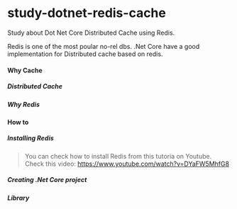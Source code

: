 # study-dotnet-redis-cache
Study about Dot Net Core Distributed Cache using Redis.

Redis is one of the most poular no-rel dbs. 
.Net Core have a good implementation for Distributed cache based on redis. 


#### Why Cache

##### Distributed Cache

##### Why Redis

#### How to

##### Installing Redis

> You can check how to install Redis from this tutoria on Youtube.
Check this video: https://www.youtube.com/watch?v=DYaFW5MhfG8


##### Creating .Net Core project

##### Library


